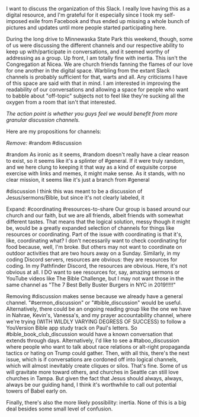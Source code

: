 I want to discuss the organization of this Slack. I really love having this as a digital resource, and I'm grateful for it especially since I took my self-imposed exile from Facebook and thus ended up missing a whole bunch of pictures and updates until more people started participating here. 

During the long drive to Minnewaska State Park this weekend, though, some of us were discussing the different channels and our respective ability to keep up with/participate in conversations, and it seemed worthy of addressing as a group. Up front, I am totally fine with inertia. This isn't the Congregation at Nicea. We are church friends fanning the flames of our love for one another in the digital space. Warbling from the extant Slack channels is probably sufficient for that, warts and all. Any criticisms I have of this space are said with that in mind. I am interested in improving the readability of our conversations and allowing a space for people who want to babble about "off-topic" subjects not to feel like they're sucking all the oxygen from a room that isn't that interested.

*The action point is whether you guys feel we would benefit from more granular discussion channels.* 

Here are my propositions for channels:

*Remove:*
#random
#discussion

#random 
As ironic as it seems, #random doesn't really have a clear reason to exist, so it seems like it's a splinter of #general. If it were truly random, and we here clung to keeping it that way as a kind of exquisite corpse exercise with links and memes, it might make sense. As it stands, with no clear mission, it seems like it's just a branch from #general

#discussion
I think this was meant to be a discussion of Jesus/sermons/Bible, but since it's not clearly labeled, it 

Expand:
#coordinating
#resources-to-share
Our group is based around our church and our faith, but we are all friends, albeit friends with somewhat different tastes. That means that the logical solution, messy though it might be, would be a greatly expanded selection of channels for things like resources or coordinating.
Part of the issue with coordinating is that it's, like, coordinating what? I don't necessarily want to check coordinating for food because, well, I'm broke. But others may not want to coordinate on outdoor activities that are two hours away on a Sunday.
Similarly, in my coding Discord servers, resources are obvious: they are resources for coding. In my Pathfinder Discord, the resources are obvious. Here, it's not obvious at all. I DO want to see resources for, say, amazing sermons or YouTube videos like The Bible Challenge, but I may not want those in the same channel as "The 7 Best Belly Buster Burgers in NYC in 2019!!!!!"

Removing #discussion makes sense because we already have a general channel. "#sermon_discussion" or "#bible_discussion" would be useful. Alternatively, there could be an ongoing reading group like the one we have in Nahrae, Kevin's, Vanessa's, and my prayer accountability channel, where we're trying (WITH WILDLY VARYING DEGRESS OF SUCCESS) to follow a YouVersion Bible app study track on Paul's letters. So #bible_book_club_discussion would have a known conversation that extends through days.
Alternatively, I'd like to see a #taboo_discussion where people who want to talk about race relations or alt-right propaganda tactics or hating on Trump could gather.
Then, with all this, there's the next issue, which is if conversations are cordoned off into logical channels, which will almost inevitably create cliques or silos. That's fine. Some of us will gravitate more toward others, and churches in Seattle can still love churches in Tampa. But given the fact that Jesus should always, always, always be our guiding hand, I think it's worthwhile to call out potential towers of Babel early on.

Finally, there's also the more likely possibility: inertia. None of this is a big deal besides some small level of confusion. 
